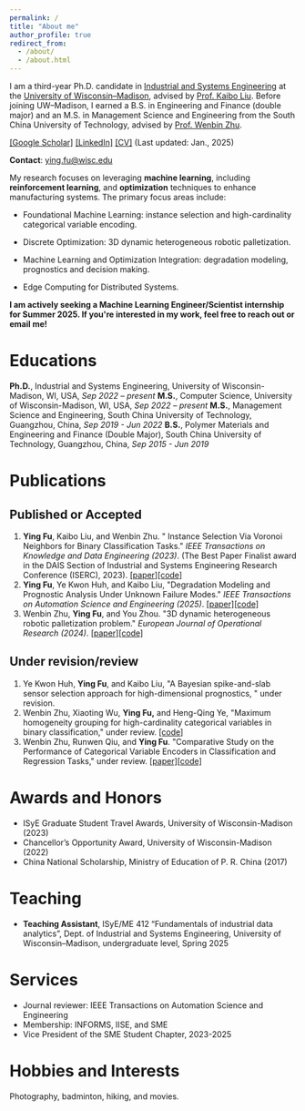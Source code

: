 ```yaml
---
permalink: /
title: "About me"
author_profile: true
redirect_from: 
  - /about/
  - /about.html
---
```


I am a third-year Ph.D. candidate in [Industrial and Systems Engineering](https://engineering.wisc.edu/departments/industrial-systems-engineering/) at the [University of Wisconsin–Madison](https://www.wisc.edu/), advised by [Prof. Kaibo Liu](https://kaibo.ie.wisc.edu/). Before joining UW–Madison, I earned a B.S. in Engineering and Finance (double major) and an M.S. in Management Science and Engineering from the South China University of Technology, advised by [Prof. Wenbin Zhu](https://scholar.google.com/citations?hl=en&user=dnmQM1YAAAAJ&view_op=list_works&sortby=pubdate).

[[Google Scholar]](https://scholar.google.com/citations?hl=en&user=Rm9d2l0AAAAJ) [[LinkedIn]](https://www.linkedin.com/in/ying-fu-302013252/) [[CV]](https://yingfuu.github.io//resume/Resume.pdf) (Last updated: Jan., 2025)

**Contact**: ying.fu@wisc.edu

My research focuses on leveraging **machine learning**, including **reinforcement learning**, and **optimization** techniques to enhance manufacturing systems. The primary focus areas include:

- Foundational Machine Learning: instance selection and high-cardinality categorical variable encoding.
- Discrete Optimization: 3D dynamic heterogeneous robotic palletization.
- Machine Learning and Optimization Integration: degradation modeling, prognostics and decision making.

- Edge Computing for Distributed Systems.

**I am actively seeking a Machine Learning Engineer/Scientist internship for Summer 2025. If you're interested in my work, feel free to reach out or email me!**

# Educations

**Ph.D.**, Industrial and Systems Engineering, University of Wisconsin-Madison, WI, USA, *Sep 2022 – present*
**M.S.**, Computer Science, University of Wisconsin-Madison, WI, USA, *Sep 2022 – present*
**M.S.**, Management Science and Engineering, South China University of Technology, Guangzhou, China, *Sep 2019 - Jun 2022*
**B.S.**, Polymer Materials and Engineering and Finance (Double Major), South China University of Technology, Guangzhou, China, *Sep 2015 - Jun 2019* 

# Publications

## Published or Accepted

1. **Ying Fu**, Kaibo Liu, and Wenbin Zhu.  " Instance Selection Via Voronoi Neighbors for Binary Classification Tasks." *IEEE Transactions on Knowledge and Data Engineering (2023)*. (The Best Paper Finalist award in the DAIS Section of Industrial and Systems Engineering Research Conference (ISERC), 2023). [[paper]](https://www.computer.org/csdl/journal/tk/2024/08/10313971/1RVV9fLvjAA)[[code]](https://github.com/ProfZHUWB/PDOC-V)
1. **Ying Fu**, Ye Kwon Huh, and Kaibo Liu, "Degradation Modeling and Prognostic Analysis Under Unknown Failure Modes." *IEEE Transactions on Automation Science and Engineering (2025)*. [[paper]](https://arxiv.org/abs/2402.19294)[[code]](https://github.com/YingFuu/ProgUnknownFMs)
1. Wenbin Zhu, **Ying Fu**, and You Zhou. "3D dynamic heterogeneous robotic palletization problem." *European Journal of Operational Research (2024)*. [[paper]](https://www.sciencedirect.com/science/article/pii/S0377221724000985)[[code]](https://github.com/ProfZHUWB/3DORP)

## Under revision/review

1. Ye Kwon Huh, **Ying Fu**, and Kaibo Liu, "A Bayesian spike-and-slab sensor selection approach for high-dimensional prognostics, " under revision.
2. Wenbin Zhu, Xiaoting Wu, **Ying Fu,** and Heng-Qing Ye, "Maximum homogeneity grouping for high-cardinality categorical variables in binary classification," under review. [[code]](https://github.com/ProfZHUWB/MHG)
3. Wenbin Zhu, Runwen Qiu, and **Ying Fu**. "Comparative Study on the Performance of Categorical Variable Encoders in Classification and Regression Tasks," under review. [[paper]](https://arxiv.org/abs/2401.09682)[[code]](https://github.com/QiuRunwen/CategoryEncoderComparison)

# Awards and Honors

- ISyE Graduate Student Travel Awards, University of Wisconsin-Madison (2023)
- Chancellor’s Opportunity Award, University of Wisconsin-Madison (2022)
- China National Scholarship, Ministry of Education of P. R. China (2017)

# Teaching

- **Teaching Assistant**, ISyE/ME 412 “Fundamentals of industrial data analytics”, Dept. of Industrial and Systems Engineering, University of Wisconsin–Madison, undergraduate level, Spring 2025

# Services

- Journal reviewer: IEEE Transactions on Automation Science and Engineering
- Membership: INFORMS, IISE, and SME
- Vice President of the SME Student Chapter, 2023-2025

# Hobbies and Interests

Photography, badminton, hiking, and movies.
